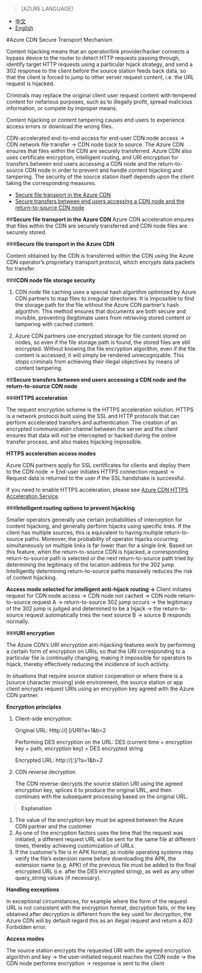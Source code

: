 <properties
    linkid="dev-net-common-tasks-cdn"
    urlDisplayName="CDN"
    pageTitle="Overview of Azure CDN in China – Azure feature guide"
    metaKeywords="Azure CDN, Azure CDN, Azure blobs, Azure caching, Azure add-ons, CDN, CDN acceleration, CDN services, mainstream CDN, multi-scenario acceleration, free CDN, CDN website acceleration, website acceleration, webpage acceleration, static acceleration, download acceleration, VOD acceleration, live streaming media acceleration, cloud services, storage account, cache refresh, return to source, cloud acceleration, acceleration effects, node, traffic, CNAME, bandwidth, network speed, anti-theft chain, https acceleration, low-cost bandwidth, access acceleration, small file acceleration, download acceleration, large file acceleration, streaming media acceleration, HTTPS secure acceleration, cache refresh, content preloading, anti-theft chain, log download, CDN technical files, CDN help files, CDN FAQ"
    description="Learn the overview of Azure CDN, advantages, typical scenarios, and key features."
    metaCanonical=""
    services="cdn"
    documentationCenter=".NET"
    authors="v-jijes"
    solutions=""
    manager=""
    editor="" />
<tags
    ms.service="cdn"
    ms.author="v-jijes"
    ms.topic="article"
    ms.date="4/7/2016"
    wacn.date="4/7/2016"
    wacn.lang="en" />

> [AZURE.LANGUAGE]
- [中文](/documentation/articles/cdn-security/)
- [English](/documentation/articles/cdn-enus-security/)

#<a name="azure-cdn"></a>Azure CDN Secure Transport Mechanism


Content hijacking means that an operator/link provider/hacker connects a bypass device to the router to detect HTTP requests passing through, identify target HTTP requests using a particular hijack strategy, and send a 302 response to the client before the source station feeds back data, so that the client is forced to jump to other server request content, i.e. the URL request is hijacked.

Criminals may replace the original client user request content with tempered content for nefarious purposes, such as to illegally profit, spread malicious information, or compete by improper means.

Content hijacking or content tampering causes end users to experience access errors or download the wrong files.

CDN-accelerated end-to-end access for end-user CDN node access -> CDN network file transfer -> CDN node back to source. The Azure CDN ensures that files within the CDN are securely transferred. Azure CDN also uses certificate encryption, intelligent routing, and URI encryption for transfers between end users accessing a CDN node and the return-to-source CDN node in order to prevent and handle content hijacking and tampering. The security of the source station itself depends upon the client taking the corresponding measures.

+ [Secure file transport in the Azure CDN](#step1)
+ [Secure transfers between end users accessing a CDN node and the return-to-source CDN node](#step2)

##**Secure file transport in the Azure CDN**<a id="step1"></a>
Azure CDN acceleration ensures that files within the CDN are securely transferred and CDN node files are securely stored.

###<a name="azure-cdn"></a>**Secure file transport in the Azure CDN**

Content obtained by the CDN is transferred within the CDN using the Azure CDN operator’s proprietary transport protocol, which encrypts data packets for transfer.

###<a name="cdn"></a>**CDN node file storage security**

1. CDN node file caching uses a special hash algorithm optimized by Azure CDN partners to map files to irregular directories. It is impossible to find the storage path for the file without the Azure CDN partner’s hash algorithm. This method ensures that documents are both secure and invisible, preventing illegitimate users from retrieving stored content or tampering with cached content.

2.  Azure CDN partners use encrypted storage for file content stored on nodes, so even if the file storage path is found, the stored files are still encrypted. Without knowing the file encryption algorithm, even if the file content is accessed, it will simply be rendered unrecognizable. This stops criminals from achieving their illegal objectives by means of content tampering.

##**Secure transfers between end users accessing a CDN node and the return-to-source CDN node**<a id="step2"></a>

###<a name="https"></a>**HTTPS acceleration**

The request encryption scheme is the HTTPS acceleration solution. HTTPS is a network protocol built using the SSL and HTTP protocols that can perform accelerated transfers and authentication. The creation of an encrypted communication channel between the server and the client ensures that data will not be intercepted or hacked during the online transfer process, and also makes hijacking impossible.

**HTTPS acceleration access modes**

Azure CDN partners apply for SSL certificates for clients and deploy them to the CDN node -> End-user initiates HTTPS connection request -> Request data is returned to the user if the SSL handshake is successful.

If you need to enable HTTPS acceleration, please see [Azure CDN HTTPS Acceleration Service](/documentation/articles/cdn-enus-https-how-to/).

###<a name=""></a>**Intelligent routing options to prevent hijacking**

Smaller operators generally use certain probabilities of interception for content hijacking, and generally perform hijacks using specific links. If the client has multiple sources, this is equivalent to having multiple return-to-source paths. Moreover, the probability of operator hijacks occurring simultaneously on multiple links is far lower than for a single link. Based on this feature, when the return-to-source CDN is hijacked, a corresponding return-to-source path is selected or the next return-to-source path tried by determining the legitimacy of the location address for the 302 jump. Intelligently determining return-to-source paths massively reduces the risk of content hijacking.

**Access mode selected for intelligent anti-hijack routing ->** Client initiates request for CDN node access -> CDN node not cached -> CDN node return-to-source request A -> return-to-source 302 jump occurs -> the legitimacy of the 302 jump is judged and determined to be a hijack -> the return-to-source request automatically tries the next source B -> source B responds normally.

###<a name="uri"></a>**URI encryption**

The Azure CDN’s URI encryption anti-hijacking features work by performing a certain form of encryption on URIs, so that the URI corresponding to a particular file is continually changing, making it impossible for operators to hijack, thereby effectively reducing the incidence of such activity.

In situations that require source station cooperation or where there is a [source character missing] side environment, the source station or app client encrypts request URIs using an encryption key agreed with the Azure CDN partner.

**Encryption principles**

1. Client-side encryption:

    Original URL: Http://<domain name>[:<port>]/URI?a=1&b=2

    Performing DES encryption on the URL: DES (current time + encryption key + path, encryption key) = DES encrypted string

    Encrypted URL: http://<domain name>[:<port>]/<DES encrypted string>?a=1&b=2

2. CDN reverse decryption

    The CDN reverse-decrypts the source station URI using the agreed encryption key, splices it to produce the original URL, and then continues with the subsequent processing based on the original URL.

>**Explanation**

1. The value of the encryption key must be agreed between the Azure CDN partner and the customer
2. As one of the encryption factors uses the time that the request was initiated, a different request URL will be sent for the same file at different times, thereby achieving customization of URLs.
3. If the customer’s file is in APK format, as mobile operating systems may verify the file’s extension name before downloading the APK, the extension name (e.g. APK) of the previous file must be added to the final encrypted URL (i.e. after the DES encrypted string), as well as any other query_string values (if necessary).

**Handling exceptions**

In exceptional circumstances, for example where the form of the request URL is not consistent with the encryption format, decryption fails, or the key obtained after decryption is different from the key used for decryption, the Azure CDN will by default regard this as an illegal request and return a 403 Forbidden error.

**Access modes**

The source station encrypts the requested URI with the agreed encryption algorithm and key -> the user-initiated request reaches the CDN node -> the CDN node performs encryption -> response is sent to the client

<!--HONumber=May17_HO3-->